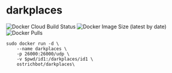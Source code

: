 # darkplaces
![Docker Cloud Build Status](https://img.shields.io/docker/cloud/build/ostrichbot/darkplaces)
![Docker Image Size (latest by date)](https://img.shields.io/docker/image-size/ostrichbot/darkplaces)
![Docker Pulls](https://img.shields.io/docker/pulls/ostrichbot/darkplaces)

```
sudo docker run -d \
    --name darkplaces \
    -p 26000:26000/udp \
    -v $pwd/id1:/darkplaces/id1 \
    ostrichbot/darkplaces\
```
